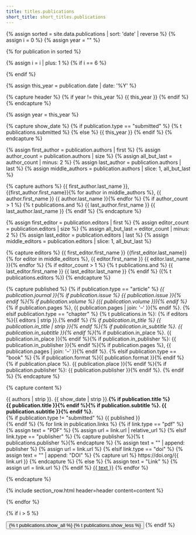 ```yaml
---
title: titles.publications
short_title: short_titles.publications
---
```


{% assign sorted = site.data.publications | sort: 'date' | reverse %}
{% assign i = 0 %}
{% assign year = "" %}

{% for publication in sorted %}

{% assign i = i | plus: 1 %}
{% if i == 6 %}
  <div class="collapse publications-expand">
{% endif %}

{% assign this_year = publication.date | date: '%Y' %}

{% capture header %}
  {% if year != this_year %} {{ this_year }} {% endif %}
{% endcapture %}

{% assign year = this_year %}

{% capture show_date %}
{% if publication.type == "submitted" %}
{% t publications.submitted %}
{% else %}
{{ this_year }}
{% endif %}
{% endcapture %}

{% assign first_author = publication.authors | first %}
{% assign author_count = publication.authors | size %}
{% assign all_but_last = author_count | minus: 2 %}
{% assign last_author = publication.authors | last %}
{% assign middle_authors = publication.authors | slice: 1, all_but_last %}

{% capture authors %}
{{ first_author.last_name }}, {{first_author.first_name}}{% for author in middle_authors %},
{{ author.first_name }} {{ author.last_name }}{% endfor %}
{% if author_count > 1 %}
{% t publications.and %} {{ last_author.first_name }} {{ last_author.last_name }}
{% endif %}
{% endcapture %}

{% assign first_editor = publication.editors | first %}
{% assign editor_count = publication.editors | size %}
{% assign all_but_last = editor_count | minus: 2 %}
{% assign last_editor = publication.editors | last %}
{% assign middle_editors = publication.editors | slice: 1, all_but_last %}

{% capture editors %}
{{ first_editor.first_name }} {{first_editor.last_name}}{% for editor in middle_editors %},
{{ editor.first_name }} {{ editor.last_name }}{% endfor %}
{% if editor_count > 1 %}
{% t publications.and %} {{ last_editor.first_name }} {{ last_editor.last_name }}
{% endif %}
({% t publications.editors %})
{% endcapture %}

{% capture published %}
{% if publication.type == "article" %}
  <em>{{ publication.journal }}{% if publication.issue %}
  {{ publication.issue }}{% endif %}{% if publication.volume %}
  ({{ publication.volume }}){% endif %}</em>{% if publication.pages %},
  {{ publication.pages | join: '–' }}{% endif %}.
{% elsif publication.type == "chapter" %}
  {% t publications.in %}:
  {% if editors %}{{ editors | strip  }}.{% endif %}
  <em>{% if publication.in_title %} {{ publication.in_title | strip }}{% endif %}{% if publication.in_subtitle %}.
  {{ publication.in_subtitle }}{% endif %}</em>{% if publication.in_place %}.
  {{ publication.in_place }}{% endif %}{% if publication.in_publisher %}: 
  {{ publication.in_publisher }}{% endif %}{% if publication.pages %},
  {{ publication.pages | join: '–' }}{% endif %}.
{% elsif publication.type == "book" %}
  {% if publication.format %}{{ publication.format }}{% endif %}{% if publication.place %}.
  {{ publication.place }}{% endif %}{% if publication.publisher %}: 
  {{ publication.publisher }}{% endif %}.
{% endif %}
{% endcapture %}

{% capture content %}
<p>
{{ authors | strip }}. {{ show_date | strip }}.<strong>{% if publication.title %}<br />
{{ publication.title }}{% endif %}{% if publication.subtitle %}.
{{ publication.subtitle }}{% endif %}.</strong><br />
{% if publication.type != "submitted" %}
{{ published }}<br />
{% endif %}
{% for link in publication.links %}
  {% if link.type == "pdf" %}
    {% assign text = "<i class='fas fa-file-pdf me-2'></i>PDF" %}
    {% assign url = link.url | relative_url %}
  {% elsif link.type == "publisher" %}
    {% capture publisher %}{% t publications.publisher %}{% endcapture %}
    {% assign text = "<i class='fas fa-link me-2'></i>" | append: publisher %}
    {% assign url = link.url %}
  {% elsif link.type == "doi" %}
    {% assign text = "<i class='ai ai-doi me-2'></i>" | append: "DOI" %}
    {% capture url %}
    https://doi.org/{{ link.url }}
    {% endcapture %}
  {% else %}
    {% assign text = "Link" %}
    {% assign url = link.url %}
  {% endif %}
  <a class="btn btn-sm btn-outline-primary mt-1" href="{{ url | strip }}">{{ text }}</a>
{% endfor %}
</p>
{% endcapture %}

{% include section_row.html header=header content=content %}

{% endfor %}

{% if i > 5 %}
  </div>
  <button class="btn btn-secondary collapsed show-more" type="button" data-bs-toggle="collapse" data-bs-target=".publications-expand">
    <span class="if-collapsed">{% t publications.show_all %}<i class="fas fa-caret-down ms-2"></i></span>
    <span class="if-not-collapsed">{% t publications.show_less %}<i class="fas fa-caret-up ms-2"></i></span>
  </button>
{% endif %}
